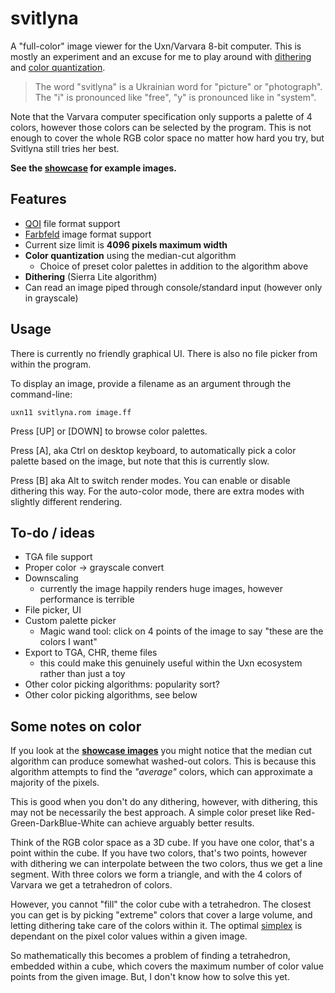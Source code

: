 # svitlyna

A "full-color" image viewer for the Uxn/Varvara 8-bit computer. This is mostly an experiment and an excuse for me to play around with [dithering](https://en.wikipedia.org/wiki/Dither) and [color quantization](https://en.wikipedia.org/wiki/Color_quantization).

> The word "svitlyna" is a Ukrainian word for "picture" or "photograph". The "i" is pronounced like "free", "y" is pronounced like in "system".

Note that the Varvara computer specification only supports a palette of 4 colors, however those colors can be selected by the program. This is not enough to cover the whole RGB color space no matter how hard you try, but Svitlyna still tries her best.

**See the [showcase](showcase/README.md) for example images.**

## Features
* [QOI](qoi.txt) file format support
* [Farbfeld](https://tools.suckless.org/farbfeld/) image format support
* Current size limit is **4096 pixels maximum width**
* **Color quantization** using the median-cut algorithm
  * Choice of preset color palettes in addition to the algorithm above
* **Dithering** (Sierra Lite algorithm)
* Can read an image piped through console/standard input (however only in grayscale)

## Usage
There is currently no friendly graphical UI. There is also no file picker from within the program.

To display an image, provide a filename as an argument through the command-line:
```
uxn11 svitlyna.rom image.ff
```

Press [UP] or [DOWN] to browse color palettes. 

Press [A], aka Ctrl on desktop keyboard, to automatically pick a color palette based on the image, but note that this is currently slow. 

Press [B] aka Alt to switch render modes. You can enable or disable dithering this way. For the auto-color mode, there are extra modes with slightly different rendering.

## To-do / ideas

* TGA file support
* Proper color -> grayscale convert
* Downscaling
  * currently the image happily renders huge images, however performance is terrible
* File picker, UI
* Custom palette picker
  * Magic wand tool: click on 4 points of the image to say "these are the colors I want"
* Export to TGA, CHR, theme files
  * this could make this genuinely useful within the Uxn ecosystem rather than just a toy
* Other color picking algorithms: popularity sort?
* Other color picking algorithms, see below

## Some notes on color

If you look at the **[showcase images](showcase/README.md)** you might notice that the median cut algorithm can produce somewhat washed-out colors. This is because this algorithm attempts to find the *"average"* colors, which can approximate a majority of the pixels. 

This is good when you don't do any dithering, however, with dithering, this may not be necessarily the best approach. A simple color preset like Red-Green-DarkBlue-White can achieve arguably better results.

Think of the RGB color space as a 3D cube. If you have one color, that's a point within the cube. If you have two colors, that's two points, however with dithering we can interpolate between the two colors, thus we get a line segment. With three colors we form a triangle, and with the 4 colors of Varvara we get a tetrahedron of colors.

However, you cannot "fill" the color cube with a tetrahedron. The closest you can get is by picking "extreme" colors that cover a large volume, and letting dithering take care of the colors within it. The optimal [simplex](https://en.wikipedia.org/wiki/Simplex) is dependant on the pixel color values within a given image.

So mathematically this becomes a problem of finding a tetrahedron, embedded within a cube, which covers the maximum number of color value points from the given image. But, I don't know how to solve this yet.
